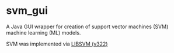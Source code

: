 # svm_gui
A Java GUI wrapper for creation of support vector machines (SVM) machine learning (ML) models. 

SVM was implemented via [LIBSVM (v322)](https://github.com/cjlin1/libsvm)

